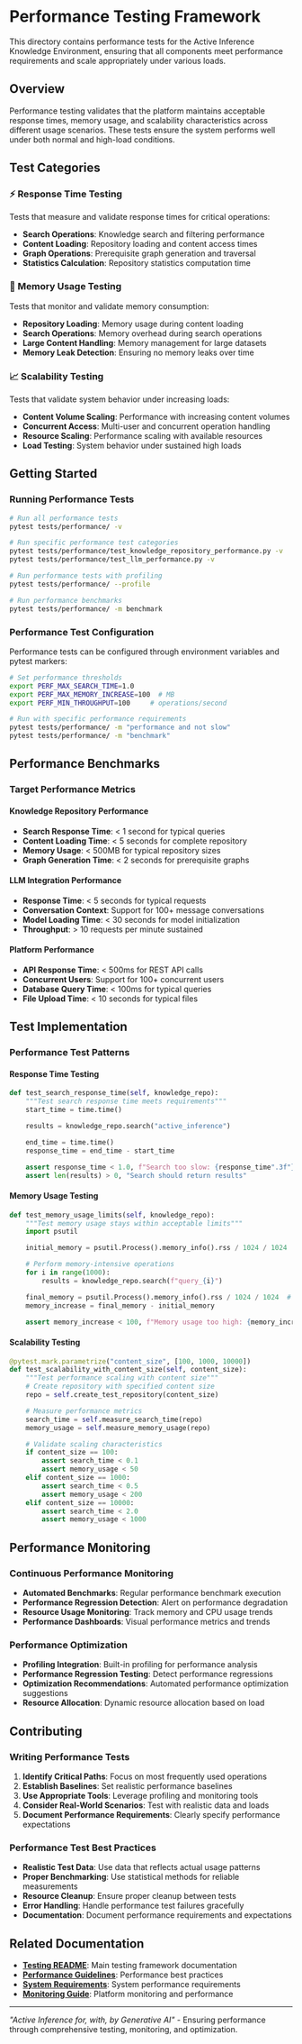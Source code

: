 # Performance Testing Framework

This directory contains performance tests for the Active Inference Knowledge Environment, ensuring that all components meet performance requirements and scale appropriately under various loads.

## Overview

Performance testing validates that the platform maintains acceptable response times, memory usage, and scalability characteristics across different usage scenarios. These tests ensure the system performs well under both normal and high-load conditions.

## Test Categories

### ⚡ Response Time Testing
Tests that measure and validate response times for critical operations:
- **Search Operations**: Knowledge search and filtering performance
- **Content Loading**: Repository loading and content access times
- **Graph Operations**: Prerequisite graph generation and traversal
- **Statistics Calculation**: Repository statistics computation time

### 💾 Memory Usage Testing
Tests that monitor and validate memory consumption:
- **Repository Loading**: Memory usage during content loading
- **Search Operations**: Memory overhead during search operations
- **Large Content Handling**: Memory management for large datasets
- **Memory Leak Detection**: Ensuring no memory leaks over time

### 📈 Scalability Testing
Tests that validate system behavior under increasing loads:
- **Content Volume Scaling**: Performance with increasing content volumes
- **Concurrent Access**: Multi-user and concurrent operation handling
- **Resource Scaling**: Performance scaling with available resources
- **Load Testing**: System behavior under sustained high loads

## Getting Started

### Running Performance Tests

```bash
# Run all performance tests
pytest tests/performance/ -v

# Run specific performance test categories
pytest tests/performance/test_knowledge_repository_performance.py -v
pytest tests/performance/test_llm_performance.py -v

# Run performance tests with profiling
pytest tests/performance/ --profile

# Run performance benchmarks
pytest tests/performance/ -m benchmark
```

### Performance Test Configuration

Performance tests can be configured through environment variables and pytest markers:

```bash
# Set performance thresholds
export PERF_MAX_SEARCH_TIME=1.0
export PERF_MAX_MEMORY_INCREASE=100  # MB
export PERF_MIN_THROUGHPUT=100     # operations/second

# Run with specific performance requirements
pytest tests/performance/ -m "performance and not slow"
pytest tests/performance/ -m "benchmark"
```

## Performance Benchmarks

### Target Performance Metrics

#### Knowledge Repository Performance
- **Search Response Time**: < 1 second for typical queries
- **Content Loading Time**: < 5 seconds for complete repository
- **Memory Usage**: < 500MB for typical repository sizes
- **Graph Generation Time**: < 2 seconds for prerequisite graphs

#### LLM Integration Performance
- **Response Time**: < 5 seconds for typical requests
- **Conversation Context**: Support for 100+ message conversations
- **Model Loading Time**: < 30 seconds for model initialization
- **Throughput**: > 10 requests per minute sustained

#### Platform Performance
- **API Response Time**: < 500ms for REST API calls
- **Concurrent Users**: Support for 100+ concurrent users
- **Database Query Time**: < 100ms for typical queries
- **File Upload Time**: < 10 seconds for typical files

## Test Implementation

### Performance Test Patterns

#### Response Time Testing
```python
def test_search_response_time(self, knowledge_repo):
    """Test search response time meets requirements"""
    start_time = time.time()

    results = knowledge_repo.search("active_inference")

    end_time = time.time()
    response_time = end_time - start_time

    assert response_time < 1.0, f"Search too slow: {response_time".3f"}s"
    assert len(results) > 0, "Search should return results"
```

#### Memory Usage Testing
```python
def test_memory_usage_limits(self, knowledge_repo):
    """Test memory usage stays within acceptable limits"""
    import psutil

    initial_memory = psutil.Process().memory_info().rss / 1024 / 1024  # MB

    # Perform memory-intensive operations
    for i in range(1000):
        results = knowledge_repo.search(f"query_{i}")

    final_memory = psutil.Process().memory_info().rss / 1024 / 1024  # MB
    memory_increase = final_memory - initial_memory

    assert memory_increase < 100, f"Memory usage too high: {memory_increase".1f"}MB"
```

#### Scalability Testing
```python
@pytest.mark.parametrize("content_size", [100, 1000, 10000])
def test_scalability_with_content_size(self, content_size):
    """Test performance scaling with content size"""
    # Create repository with specified content size
    repo = self.create_test_repository(content_size)

    # Measure performance metrics
    search_time = self.measure_search_time(repo)
    memory_usage = self.measure_memory_usage(repo)

    # Validate scaling characteristics
    if content_size == 100:
        assert search_time < 0.1
        assert memory_usage < 50
    elif content_size == 1000:
        assert search_time < 0.5
        assert memory_usage < 200
    elif content_size == 10000:
        assert search_time < 2.0
        assert memory_usage < 1000
```

## Performance Monitoring

### Continuous Performance Monitoring
- **Automated Benchmarks**: Regular performance benchmark execution
- **Performance Regression Detection**: Alert on performance degradation
- **Resource Usage Monitoring**: Track memory and CPU usage trends
- **Performance Dashboards**: Visual performance metrics and trends

### Performance Optimization
- **Profiling Integration**: Built-in profiling for performance analysis
- **Performance Regression Testing**: Detect performance regressions
- **Optimization Recommendations**: Automated performance optimization suggestions
- **Resource Allocation**: Dynamic resource allocation based on load

## Contributing

### Writing Performance Tests
1. **Identify Critical Paths**: Focus on most frequently used operations
2. **Establish Baselines**: Set realistic performance baselines
3. **Use Appropriate Tools**: Leverage profiling and monitoring tools
4. **Consider Real-World Scenarios**: Test with realistic data and loads
5. **Document Performance Requirements**: Clearly specify performance expectations

### Performance Test Best Practices
- **Realistic Test Data**: Use data that reflects actual usage patterns
- **Proper Benchmarking**: Use statistical methods for reliable measurements
- **Resource Cleanup**: Ensure proper cleanup between tests
- **Error Handling**: Handle performance test failures gracefully
- **Documentation**: Document performance requirements and expectations

## Related Documentation

- **[Testing README](../README.md)**: Main testing framework documentation
- **[Performance Guidelines](../../applications/best_practices/)**: Performance best practices
- **[System Requirements](../../README.md)**: System performance requirements
- **[Monitoring Guide](../../platform/)**: Platform monitoring and performance

---

*"Active Inference for, with, by Generative AI"* - Ensuring performance through comprehensive testing, monitoring, and optimization.
